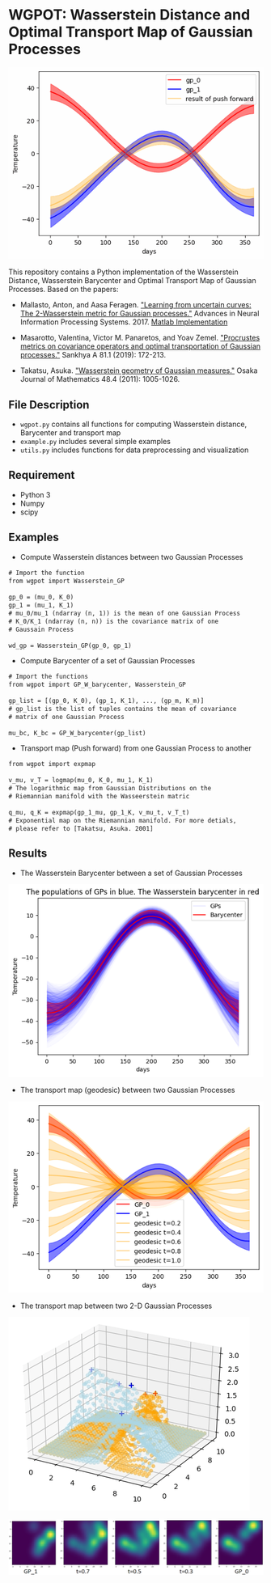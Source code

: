 # WGPOT: Wasserstein Distance and Optimal Transport Map of Gaussian Processes


![10 context points](data/wgpot_example.gif?raw=true  "Title" )

This repository contains a Python implementation of the Wasserstein 
Distance, Wasserstein Barycenter and Optimal Transport Map of Gaussian Processes. 
Based on the papers:

* Mallasto, Anton, and Aasa Feragen. ["Learning from uncertain curves: 
The 2-Wasserstein metric for Gaussian processes."](https://papers.nips.cc/paper/7149-learning-from-uncertain-curves-the-2-wasserstein-metric-for-gaussian-processes.pdf) Advances in Neural 
Information Processing Systems. 2017. [Matlab Implementation](https://sites.google.com/view/antonmallasto/software)

* Masarotto, Valentina, Victor M. Panaretos, and Yoav Zemel. 
["Procrustes metrics on covariance operators and optimal transportation of 
Gaussian processes."](https://link.springer.com/article/10.1007/s13171-018-0130-1) Sankhya A 81.1 (2019): 172-213.

* Takatsu, Asuka. ["Wasserstein geometry of Gaussian 
measures."](https://projecteuclid.org/euclid.ojm/1326291215) Osaka Journal of Mathematics 48.4 (2011): 1005-1026.

## File Description
* `wgpot.py` contains all functions for computing Wasserstein distance, Barycenter and transport map
* `example.py` includes several simple examples
* `utils.py` includes functions for data preprocessing and visualization

## Requirement
* Python 3
* Numpy
* scipy

## Examples

* Compute Wasserstein distances between two Gaussian Processes

```
# Import the function
from wgpot import Wasserstein_GP

gp_0 = (mu_0, K_0)     
gp_1 = (mu_1, K_1)
# mu_0/mu_1 (ndarray (n, 1)) is the mean of one Gaussian Process 
# K_0/K_1 (ndarray (n, n)) is the covariance matrix of one 
# Gaussain Process

wd_gp = Wasserstein_GP(gp_0, gp_1)
```
* Compute Barycenter of a set of Gaussian Processes
```
# Import the functions
from wgpot import GP_W_barycenter, Wasserstein_GP

gp_list = [(gp_0, K_0), (gp_1, K_1), ..., (gp_m, K_m)]  
# gp_list is the list of tuples contains the mean of covariance 
# matrix of one Gaussian Process

mu_bc, K_bc = GP_W_barycenter(gp_list)
```

* Transport map (Push forward) from one Gaussian Process to another
```
from wgpot import expmap

v_mu, v_T = logmap(mu_0, K_0, mu_1, K_1)
# The logarithmic map from Gaussian Distributions on the 
# Riemannian manifold with the Wasseerstein matric

q_mu, q_K = expmap(gp_1_mu, gp_1_K, v_mu_t, v_T_t)
# Exponential map on the Riemannian manifold. For more detials, 
# please refer to [Takatsu, Asuka. 2001]
```

## Results 

* The Wasserstein Barycenter between a set of Gaussian Processes

![10 context points](data/barycenter_result.png?raw=true  "Title" )

* The transport map (geodesic) between two Gaussian Processes

![10 context points](data/transport_result.png?raw=true  "Title" )

* The transport map  between two 2-D Gaussian Processes

![10 context points](data/two_2D_GP.gif?raw=true  "Title" )

![10 context points](data/2d_GP.png?raw=true  "Title" )